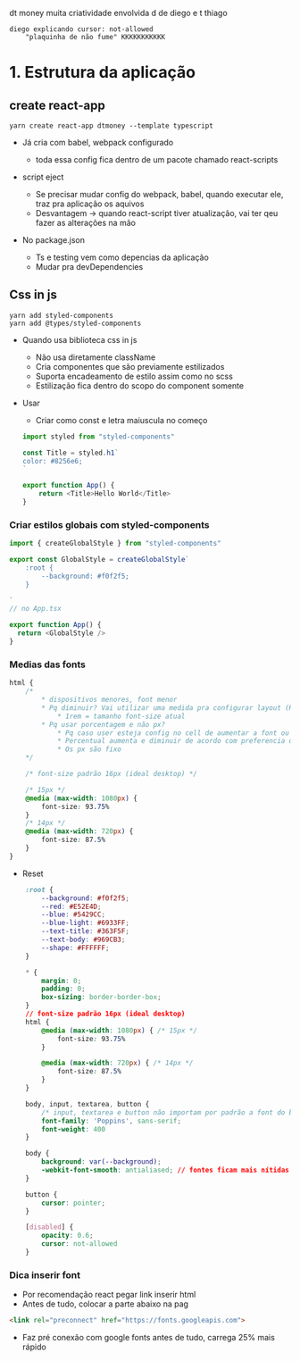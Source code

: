 dt money 
	muita criatividade envolvida
	d de diego e t thiago

	diego explicando cursor: not-allowed
		"plaquinha de não fume" KKKKKKKKKKK
# 1. Estrutura da aplicação
## create react-app
```
yarn create react-app dtmoney --template typescript
```
* Já cria com babel, webpack configurado
	* toda essa config fica dentro de um pacote chamado react-scripts
* script eject
	* Se precisar mudar config do webpack, babel, quando executar ele, traz pra aplicação os aquivos
	* Desvantagem -> quando react-script tiver atualização, vai ter qeu fazer as alterações na mão

* No package.json
	* Ts e testing vem como depencias da aplicação
	* Mudar pra devDependencies

## Css in js
```
yarn add styled-components
yarn add @types/styled-components
```
* Quando usa biblioteca css in js
	* Não usa diretamente className	
	* Cria componentes que são previamente estilizados
	* Suporta encadeamento de estilo assim como no scss
	* Estilização fica dentro do scopo do component somente

* Usar
	* Criar como const e letra maiuscula no começo
	```ts
	import styled from "styled-components"

	const Title = styled.h1`
	color: #8256e6;
	`

	export function App() {
		return <Title>Hello World</Title>	
	}
	```
### Criar estilos globais com styled-components
```ts
import { createGlobalStyle } from "styled-components"

export const GlobalStyle = createGlobalStyle`
    :root {
        --background: #f0f2f5;
    }

`
// no App.tsx

export function App() {
  return <GlobalStyle />  
}
```

### Medias das fonts
```css
html {
	/* 
		* dispositivos menores, font menor 
		* Pq diminuir? Vai utilizar uma medida pra configurar layout (REM)
			* 1rem = tamanho font-size atual
		* Pq usar porcentagem e não px?
			* Pq caso user esteja config no cell de aumentar a font ou diminuir
			* Percentual aumenta e diminuir de acordo com preferencia do user
			* Os px são fixo
	*/

	/* font-size padrão 16px (ideal desktop) */

	/* 15px */
	@media (max-width: 1080px) {
		font-size: 93.75% 
	}
	/* 14px */
	@media (max-width: 720px) {
		font-size: 87.5% 
	}
}

```

* Reset
```css
    :root {
        --background: #f0f2f5;
        --red: #E52E4D;
        --blue: #5429CC;
        --blue-light: #6933FF;
        --text-title: #363F5F;
        --text-body: #969CB3;
        --shape: #FFFFFF;
    }

    * {
        margin: 0;
        padding: 0;
        box-sizing: border-border-box;
    }
    // font-size padrão 16px (ideal desktop)
    html {
        @media (max-width: 1080px) { /* 15px */
            font-size: 93.75% 
        }

        @media (max-width: 720px) { /* 14px */
            font-size: 87.5%
        }
    }

    body, input, textarea, button {
        /* input, textarea e button não importam por padrão a font do body */
        font-family: 'Poppins', sans-serif;
		font-weight: 400
    }

    body {
        background: var(--background);
        -webkit-font-smooth: antialiased; // fontes ficam mais nítidas
    }

    button {
        cursor: pointer;
    }

    [disabled] {
        opacity: 0.6;
        cursor: not-allowed
    }

```

### Dica inserir font
* Por recomendação react pegar link inserir html
* Antes de tudo, colocar a parte abaixo na pag
```html
<link rel="preconnect" href="https://fonts.googleapis.com">
```
* Faz pré conexão com google fonts antes de tudo, carrega 25% mais rápido
